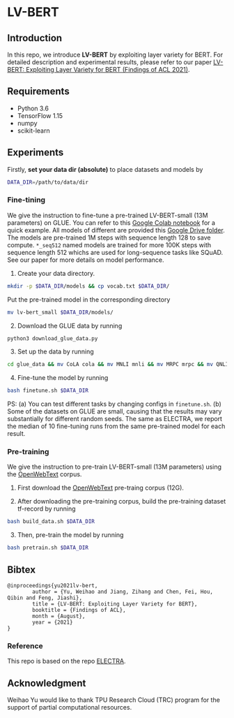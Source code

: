 # LV-BERT

## Introduction

In this repo, we introduce **LV-BERT** by exploiting layer variety for BERT. For detailed description and experimental results, please refer to our paper [LV-BERT: Exploiting Layer Variety for BERT (Findings of ACL 2021)](https://arxiv.org/abs/2106.11740).


## Requirements
* Python 3.6
* TensorFlow 1.15
* numpy
* scikit-learn


## Experiments
Firstly, **set your data dir (absolute)** to place datasets and models by
```bash
DATA_DIR=/path/to/data/dir
```

### Fine-tining
We give the instruction to fine-tune a pre-trained LV-BERT-small (13M parameters) on GLUE. You can refer to this [Google Colab notebook](https://colab.research.google.com/drive/1q1Exfs4kg8aRzewLH_imMF1eLdJm__e8?usp=sharing) for a quick example. All models of different are provided this [Google Drive folder](https://drive.google.com/drive/folders/1R4HVVAXhIaLn-w9o6CQ3WfaWWAwtE7bo?usp=sharing). The models are pre-trained 1M steps with sequence length 128 to save compute. `*_seq512` named models are trained for more 100K steps with sequence length 512 whichs are used for long-sequence tasks like SQuAD. See our paper for more details on model performance. 

1. Create your data directory.
```bash
mkdir -p $DATA_DIR/models && cp vocab.txt $DATA_DIR/
```

Put the pre-trained model in the corresponding directory
```bash
mv lv-bert_small $DATA_DIR/models/
```

2. Download the GLUE data by running
```bash
python3 download_glue_data.py
```

3. Set up the data by running 
```bash
cd glue_data && mv CoLA cola && mv MNLI mnli && mv MRPC mrpc && mv QNLI qnli && mv QQP qqp && mv RTE rte && mv SST-2 sst && mv STS-B sts && mv diagnostic/diagnostic.tsv mnli && mkdir -p $DATA_DIR/finetuning_data && mv * $DATA_DIR/finetuning_data && cd ..
```

4. Fine-tune the model by running
```bash
bash finetune.sh $DATA_DIR
```

PS: (a) You can test different tasks by changing configs in `finetune.sh`. (b) Some of the datasets on GLUE are small, causing that the results may vary substantially for different random seeds. The same as ELECTRA, we report the median of 10 fine-tuning runs from the same pre-trained model for each result. 



### Pre-training

We give the instruction to pre-train LV-BERT-small (13M parameters) using the [OpenWebText](https://skylion007.github.io/OpenWebTextCorpus/) corpus.

1. First download the [OpenWebText](https://skylion007.github.io/OpenWebTextCorpus/) pre-traing corpus (12G).

2. After downloading the pre-training corpus, build the pre-training dataset tf-record by running
```bash
bash build_data.sh $DATA_DIR
```

3. Then, pre-train the model by running

```bash
bash pretrain.sh $DATA_DIR
```



## Bibtex
```
@inproceedings{yu2021lv-bert,
        author = {Yu, Weihao and Jiang, Zihang and Chen, Fei, Hou, Qibin and Feng, Jiashi},
        title = {LV-BERT: Exploiting Layer Variety for BERT},
        booktitle = {Findings of ACL},
        month = {August},
        year = {2021}
}
```

### Reference

This repo is based on the repo [ELECTRA](https://github.com/google-research/electra).

## Acknowledgment
Weihao Yu would like to thank TPU Research Cloud (TRC) program for the support of partial computational resources.
